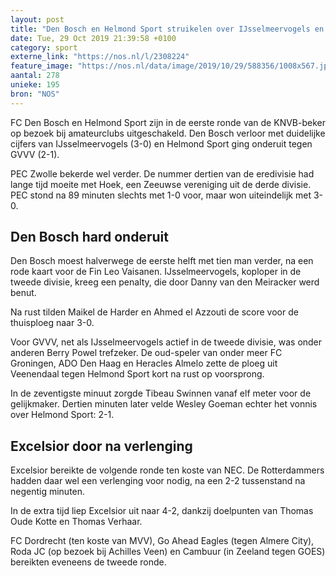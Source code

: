 ```yaml
---
layout: post
title: "Den Bosch en Helmond Sport struikelen over IJsselmeervogels en GVVV"
date: Tue, 29 Oct 2019 21:39:58 +0100
category: sport
externe_link: "https://nos.nl/l/2308224"
feature_image: "https://nos.nl/data/image/2019/10/29/588356/1008x567.jpg"
aantal: 278
unieke: 195
bron: "NOS"
---
```


<p>FC Den Bosch en Helmond Sport zijn in de eerste ronde van de KNVB-beker op bezoek bij amateurclubs uitgeschakeld. Den Bosch verloor met duidelijke cijfers van IJsselmeervogels (3-0) en Helmond Sport ging onderuit tegen GVVV (2-1).</p>
<p>PEC Zwolle bekerde wel verder. De nummer dertien van de eredivisie had lange tijd moeite met Hoek, een Zeeuwse vereniging uit de derde divisie. PEC stond na 89 minuten slechts met 1-0 voor, maar won uiteindelijk met 3-0.</p>
<h2>Den Bosch hard onderuit</h2>
<p>Den Bosch moest halverwege de eerste helft met tien man verder, na een rode kaart voor de Fin Leo Vaisanen. IJsselmeervogels, koploper in de tweede divisie, kreeg een penalty, die door Danny van den Meiracker werd benut.</p>
<p>Na rust tilden Maikel de Harder en Ahmed el Azzouti de score voor de thuisploeg naar 3-0.</p>
<p>Voor GVVV, net als IJsselmeervogels actief in de tweede divisie, was onder anderen Berry Powel trefzeker. De oud-speler van onder meer FC Groningen, ADO Den Haag en Heracles Almelo zette de ploeg uit Veenendaal tegen Helmond Sport kort na rust op voorsprong.</p>
<p>In de zeventigste minuut zorgde Tibeau Swinnen vanaf elf meter voor de gelijkmaker. Dertien minuten later velde Wesley Goeman echter het vonnis over Helmond Sport: 2-1.</p>
<h2>Excelsior door na verlenging</h2>
<p>Excelsior bereikte de volgende ronde ten koste van NEC. De Rotterdammers hadden daar wel een verlenging voor nodig, na een 2-2 tussenstand na negentig minuten. </p>
<p>In de extra tijd liep Excelsior uit naar 4-2, dankzij doelpunten van Thomas Oude Kotte en Thomas Verhaar.</p>
<p>FC Dordrecht (ten koste van MVV), Go Ahead Eagles (tegen Almere City), Roda JC (op bezoek bij Achilles Veen) en Cambuur (in Zeeland tegen GOES) bereikten eveneens de tweede ronde.</p>
